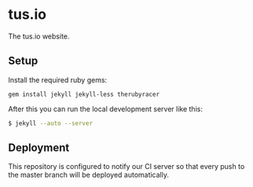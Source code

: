 # tus.io

The tus.io website.

## Setup

Install the required ruby gems:

```
gem install jekyll jekyll-less therubyracer
```

After this you can run the local development server like this:

```bash
$ jekyll --auto --server
```

## Deployment

This repository is configured to notify our CI server so that every push to the
master branch will be deployed automatically.
